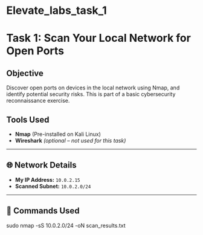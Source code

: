 # Elevate_labs_task_1
# Task 1: Scan Your Local Network for Open Ports

## Objective
Discover open ports on devices in the local network using Nmap, and identify potential security risks. This is part of a basic cybersecurity reconnaissance exercise.

## Tools Used
- **Nmap** (Pre-installed on Kali Linux)
- **Wireshark** *(optional – not used for this task)*

---

## 🌐 Network Details
- **My IP Address:** `10.0.2.15`
- **Scanned Subnet:** `10.0.2.0/24`

---

## 🧪 Commands Used
sudo nmap -sS 10.0.2.0/24 -oN scan_results.txt

